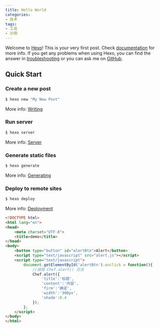 ```yaml
---
title: Hello World
categories:
- 技术
tags:
- 工具
- 示例
---
```

Welcome to [Hexo](https://hexo.io/)! This is your very first post. Check [documentation](https://hexo.io/docs/) for more info. If you get any problems when using Hexo, you can find the answer in [troubleshooting](https://hexo.io/docs/troubleshooting.html) or you can ask me on [GitHub](https://github.com/hexojs/hexo/issues).

## Quick Start

### Create a new post

``` bash
$ hexo new "My New Post"
```

More info: [Writing](https://hexo.io/docs/writing.html)

### Run server

``` bash
$ hexo server
```

More info: [Server](https://hexo.io/docs/server.html)

### Generate static files

``` bash
$ hexo generate
```

More info: [Generating](https://hexo.io/docs/generating.html)

### Deploy to remote sites

``` bash
$ hexo deploy
```

More info: [Deployment](https://hexo.io/docs/deployment.html)

```html
<!DOCTYPE html>
<html lang="en">
<head>
    <meta charset="UTF-8">
    <title>demo</title>
</head>
<body>
    <button type="button" id="alertBtn">Alert</button>
    <script type="text/javascript" src="alert.js"></script>
    <script type="text/javascript">
        document.getElementById('alertBtn').onclick = function(){
            //调用 Chef.alert() 方法
            Chef.alert({
                'title':'标题',
                'content':'内容',
                'firm':'确定',
                'width':'300px',
                'shade':0.4
            });
        };
    </script>
</body>
</html>

```
